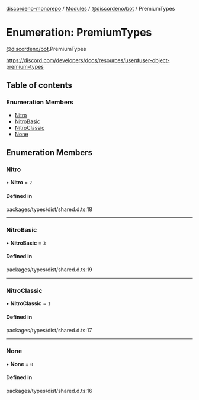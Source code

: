 [discordeno-monorepo](../README.md) / [Modules](../modules.md) / [@discordeno/bot](../modules/discordeno_bot.md) / PremiumTypes

# Enumeration: PremiumTypes

[@discordeno/bot](../modules/discordeno_bot.md).PremiumTypes

https://discord.com/developers/docs/resources/user#user-object-premium-types

## Table of contents

### Enumeration Members

- [Nitro](discordeno_bot.PremiumTypes.md#nitro)
- [NitroBasic](discordeno_bot.PremiumTypes.md#nitrobasic)
- [NitroClassic](discordeno_bot.PremiumTypes.md#nitroclassic)
- [None](discordeno_bot.PremiumTypes.md#none)

## Enumeration Members

### Nitro

• **Nitro** = `2`

#### Defined in

packages/types/dist/shared.d.ts:18

---

### NitroBasic

• **NitroBasic** = `3`

#### Defined in

packages/types/dist/shared.d.ts:19

---

### NitroClassic

• **NitroClassic** = `1`

#### Defined in

packages/types/dist/shared.d.ts:17

---

### None

• **None** = `0`

#### Defined in

packages/types/dist/shared.d.ts:16
